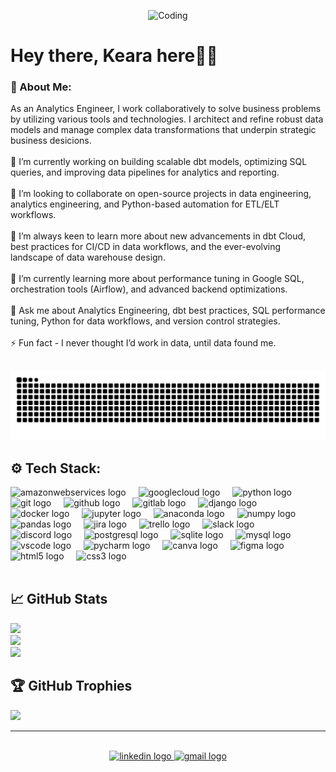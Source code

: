 

<p align="center">
  <img src="https://i.pinimg.com/originals/e4/26/70/e426702edf874b181aced1e2fa5c6cde.gif" alt="Coding" width="300">
</p>

# Hey there,  Keara here👋🏻

### 💫  About Me:
<p align="left">As an Analytics Engineer, I work collaboratively to solve business problems by utilizing various tools and technologies. I architect and refine robust data models and manage complex data transformations that underpin strategic business desicions.<br><br>🔭 I’m currently working on building scalable dbt models, optimizing SQL queries, and improving data pipelines for analytics and reporting.<br><br>👯 I’m looking to collaborate on open-source projects in data engineering, analytics engineering, and Python-based automation for ETL/ELT workflows.<br><br>🤝 I’m always keen to learn more about new advancements in dbt Cloud, best practices for CI/CD in data workflows, and the ever-evolving landscape of data warehouse design.<br><br>🌱 I’m currently learning more about performance tuning in Google SQL, orchestration tools (Airflow), and advanced backend optimizations.<br><br>💬 Ask me about Analytics Engineering, dbt best practices, SQL performance tuning, Python for data workflows, and version control strategies.<br><br>⚡ Fun fact - I never thought I’d work in data, until data found me.</p>

<br>

<picture>
  <source media="(prefers-color-scheme: dark)" srcset="https://raw.githubusercontent.com/kearab/kearab/output/github-snake-dark.svg" />
  <source media="(prefers-color-scheme: light)" srcset="https://raw.githubusercontent.com/kearab/kearab/output/github-snake.svg" />
  <img alt="github-snake" src="https://raw.githubusercontent.com/kearab/kearab/output/github-snake.svg" />
</picture>

<br>

## ⚙️ Tech Stack:
<div align="left">
  <img src="https://skillicons.dev/icons?i=aws" height="40" alt="amazonwebservices logo"  />
  <img width="12" />
  <img src="https://cdn.jsdelivr.net/gh/devicons/devicon/icons/googlecloud/googlecloud-original.svg" height="40" alt="googlecloud logo"  />
  <img width="12" />
  <img src="https://skillicons.dev/icons?i=py" height="40" alt="python logo"  />
  <img width="12" />
  <img src="https://cdn.simpleicons.org/git/F05032" height="40" alt="git logo"  />
  <img width="12" />
  <img src="https://skillicons.dev/icons?i=github" height="40" alt="github logo"  />
  <img width="12" />
  <img src="https://skillicons.dev/icons?i=gitlab" height="40" alt="gitlab logo"  />
  <img width="12" />
  <img src="https://cdn.jsdelivr.net/gh/devicons/devicon/icons/django/django-plain.svg" height="40" alt="django logo"  />
  <img width="12" />
  <img src="https://skillicons.dev/icons?i=docker" height="40" alt="docker logo"  />
  <img width="12" />
  <img src="https://cdn.simpleicons.org/jupyter/F37626" height="40" alt="jupyter logo"  />
  <img width="12" />
  <img src="https://cdn.simpleicons.org/anaconda/44A833" height="40" alt="anaconda logo"  />
  <img width="12" />
  <img src="https://cdn.simpleicons.org/numpy/013243" height="40" alt="numpy logo"  />
  <img width="12" />
  <img src="https://cdn.jsdelivr.net/gh/devicons/devicon/icons/pandas/pandas-original.svg" height="40" alt="pandas logo"  />
  <img width="12" />
  <img src="https://cdn.simpleicons.org/jira/0052CC" height="40" alt="jira logo"  />
  <img width="12" />
  <img src="https://cdn.simpleicons.org/trello/0052CC" height="40" alt="trello logo"  />
  <img width="12" />
  <img src="https://cdn.jsdelivr.net/gh/devicons/devicon/icons/slack/slack-original.svg" height="40" alt="slack logo"  />
  <img width="12" />
  <img src="https://skillicons.dev/icons?i=discord" height="40" alt="discord logo"  />
  <img width="12" />
  <img src="https://cdn.jsdelivr.net/gh/devicons/devicon/icons/postgresql/postgresql-original.svg" height="40" alt="postgresql logo"  />
  <img width="12" />
  <img src="https://cdn.simpleicons.org/sqlite/003B57" height="40" alt="sqlite logo"  />
  <img width="12" />
  <img src="https://skillicons.dev/icons?i=mysql" height="40" alt="mysql logo"  />
  <img width="12" />
  <img src="https://cdn.jsdelivr.net/gh/devicons/devicon/icons/vscode/vscode-original.svg" height="40" alt="vscode logo"  />
  <img width="12" />
  <img src="https://cdn.jsdelivr.net/gh/devicons/devicon/icons/pycharm/pycharm-original.svg" height="40" alt="pycharm logo"  />
  <img width="12" />
  <img src="https://cdn.simpleicons.org/canva/00C4CC" height="40" alt="canva logo"  />
  <img width="12" />
  <img src="https://cdn.jsdelivr.net/gh/devicons/devicon/icons/figma/figma-original.svg" height="40" alt="figma logo"  />
  <img width="12" />
  <img src="https://cdn.simpleicons.org/html5/E34F26" height="40" alt="html5 logo"  />
  <img width="12" />
  <img src="https://cdn.simpleicons.org/css3/1572B6" height="40" alt="css3 logo"  />
  <img width="12" />
  
</div>

<br>

## 📈 GitHub Stats
![](https://github-readme-stats.vercel.app/api?username=KearaB&theme=prussian&hide_border=false&include_all_commits=true&count_private=true)<br/>
![](https://github-readme-streak-stats.herokuapp.com/?user=KearaB&theme=prussian&hide_border=false)<br/>
![](https://github-readme-stats.vercel.app/api/top-langs/?username=KearaB&theme=prussian&hide_border=false&include_all_commits=true&count_private=true&layout=compact)

## 🏆 GitHub Trophies
![](https://github-profile-trophy.vercel.app/?username=KearaB&theme=prussian&no-frame=false&no-bg=true&margin-w=4)

---
<br>

<div align="center">
  <a href="https://www.linkedin.com/in/keara-barnard/" target="_blank">
    <img src="https://raw.githubusercontent.com/maurodesouza/profile-readme-generator/master/src/assets/icons/social/linkedin/default.svg" width="25" height="25" alt="linkedin logo"  />
  </a>
  <a href="https://keara.barnard.dev@gmail.com" target="_blank">
    <img src="https://raw.githubusercontent.com/maurodesouza/profile-readme-generator/master/src/assets/icons/social/gmail/default.svg" width="25" height="25" alt="gmail logo"  />
  </a>
</div>
